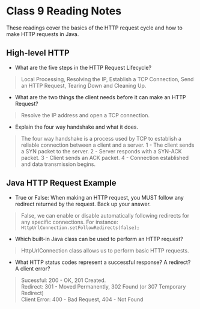 # Class 9 Reading Notes

These readings cover the basics of the HTTP request cycle and how to make HTTP requests in Java.

## High-level HTTP

- What are the five steps in the HTTP Request Lifecycle?

> Local Processing, Resolving the IP, Establish a TCP Connection, Send an HTTP Request, Tearing Down and Cleaning Up.

- What are the two things the client needs before it can make an HTTP Request?

> Resolve the IP address and open a TCP connection.

- Explain the four way handshake and what it does.

> The four way handshake is a process used by TCP to establish a reliable connection between a client and a server.  1 - The client sends a SYN packet to the server. 2 - Server responds with a SYN-ACK packet. 3 - Client sends an ACK packet. 4 - Connection established and data transmission begins.


## Java HTTP Request Example

- True or False: When making an HTTP request, you MUST follow any redirect returned by the request. Back up your answer.

> False, we can enable or disable automatically following redirects for any specific connections. For instance: `HttpUrlConnection.setFollowRedirects(false);`

- Which built-in Java class can be used to perform an HTTP request?

> HttpUrlConnection class allows us to perform basic HTTP requests.

- What HTTP status codes represent a successful response? A redirect? A client error?

> Sucessful: 200 - OK, 201 Created.  
> Redirect: 301 - Moved Permanently, 302 Found (or 307 Temporary Redirect)  
> Client Error: 400 - Bad Request, 404 - Not Found
